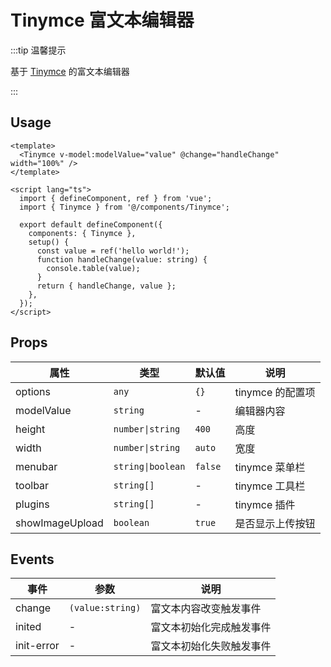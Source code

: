 # Tinymce 富文本编辑器

:::tip 温馨提示

基于 [Tinymce](https://github.com/tinymce/tinymce) 的富文本编辑器

:::

## Usage

```vue
<template>
  <Tinymce v-model:modelValue="value" @change="handleChange" width="100%" />
</template>

<script lang="ts">
  import { defineComponent, ref } from 'vue';
  import { Tinymce } from '@/components/Tinymce';

  export default defineComponent({
    components: { Tinymce },
    setup() {
      const value = ref('hello world!');
      function handleChange(value: string) {
        console.table(value);
      }
      return { handleChange, value };
    },
  });
</script>
```

## Props

| 属性            | 类型              | 默认值  | 说明             |
| --------------- | ----------------- | ------- | ---------------- |
| options         | `any`             | `{}`    | tinymce 的配置项 |
| modelValue      | `string`          | -       | 编辑器内容       |
| height          | `number\|string`  | `400`   | 高度             |
| width           | `number\|string`  | `auto`  | 宽度             |
| menubar         | `string\|boolean` | `false` | tinymce 菜单栏   |
| toolbar         | `string[]`        | -       | tinymce 工具栏   |
| plugins         | `string[]`        | -       | tinymce 插件     |
| showImageUpload | `boolean`         | `true`  | 是否显示上传按钮 |

## Events

| 事件       | 参数             | 说明                     |
| ---------- | ---------------- | ------------------------ |
| change     | `(value:string)` | 富文本内容改变触发事件   |
| inited     | -                | 富文本初始化完成触发事件 |
| init-error | -                | 富文本初始化失败触发事件 |
